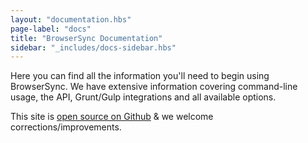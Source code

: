 ```yaml
---
layout: "documentation.hbs"
page-label: "docs"
title: "BrowserSync Documentation"
sidebar: "_includes/docs-sidebar.hbs"
---
```


Here you can find all the information you'll need to begin using BrowserSync. We have extensive information covering 
command-line usage, the API, Grunt/Gulp integrations and all available options.


This site is [open source on Github]({{site.links.site-github}}) & we welcome corrections/improvements.

